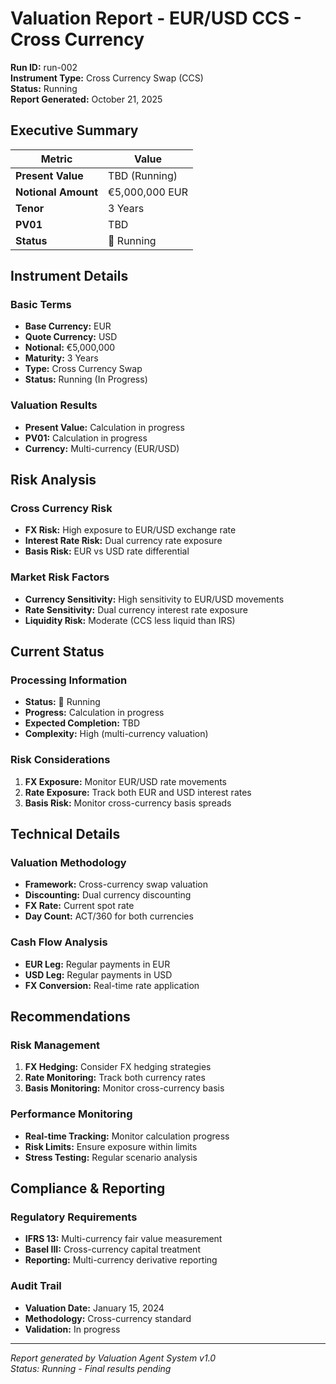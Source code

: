 # Valuation Report - EUR/USD CCS - Cross Currency

**Run ID:** run-002  
**Instrument Type:** Cross Currency Swap (CCS)  
**Status:** Running  
**Report Generated:** October 21, 2025  

## Executive Summary

| Metric | Value |
|--------|-------|
| **Present Value** | TBD (Running) |
| **Notional Amount** | €5,000,000 EUR |
| **Tenor** | 3 Years |
| **PV01** | TBD |
| **Status** | 🔄 Running |

## Instrument Details

### Basic Terms
- **Base Currency:** EUR
- **Quote Currency:** USD
- **Notional:** €5,000,000
- **Maturity:** 3 Years
- **Type:** Cross Currency Swap
- **Status:** Running (In Progress)

### Valuation Results
- **Present Value:** Calculation in progress
- **PV01:** Calculation in progress
- **Currency:** Multi-currency (EUR/USD)

## Risk Analysis

### Cross Currency Risk
- **FX Risk:** High exposure to EUR/USD exchange rate
- **Interest Rate Risk:** Dual currency rate exposure
- **Basis Risk:** EUR vs USD rate differential

### Market Risk Factors
- **Currency Sensitivity:** High sensitivity to EUR/USD movements
- **Rate Sensitivity:** Dual currency interest rate exposure
- **Liquidity Risk:** Moderate (CCS less liquid than IRS)

## Current Status

### Processing Information
- **Status:** 🔄 Running
- **Progress:** Calculation in progress
- **Expected Completion:** TBD
- **Complexity:** High (multi-currency valuation)

### Risk Considerations
1. **FX Exposure:** Monitor EUR/USD rate movements
2. **Rate Exposure:** Track both EUR and USD interest rates
3. **Basis Risk:** Monitor cross-currency basis spreads

## Technical Details

### Valuation Methodology
- **Framework:** Cross-currency swap valuation
- **Discounting:** Dual currency discounting
- **FX Rate:** Current spot rate
- **Day Count:** ACT/360 for both currencies

### Cash Flow Analysis
- **EUR Leg:** Regular payments in EUR
- **USD Leg:** Regular payments in USD
- **FX Conversion:** Real-time rate application

## Recommendations

### Risk Management
1. **FX Hedging:** Consider FX hedging strategies
2. **Rate Monitoring:** Track both currency rates
3. **Basis Monitoring:** Monitor cross-currency basis

### Performance Monitoring
- **Real-time Tracking:** Monitor calculation progress
- **Risk Limits:** Ensure exposure within limits
- **Stress Testing:** Regular scenario analysis

## Compliance & Reporting

### Regulatory Requirements
- **IFRS 13:** Multi-currency fair value measurement
- **Basel III:** Cross-currency capital treatment
- **Reporting:** Multi-currency derivative reporting

### Audit Trail
- **Valuation Date:** January 15, 2024
- **Methodology:** Cross-currency standard
- **Validation:** In progress

---

*Report generated by Valuation Agent System v1.0*  
*Status: Running - Final results pending*
